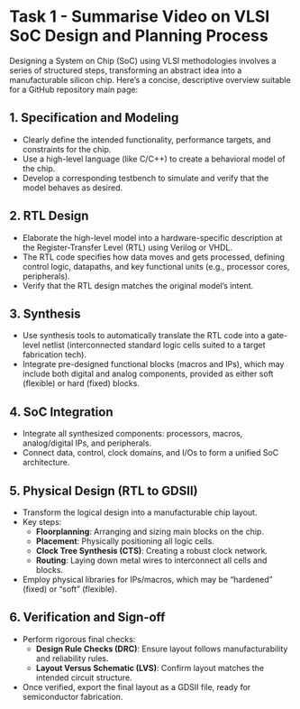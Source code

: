 # Task 1 - Summarise Video on VLSI SoC Design and Planning Process 

Designing a System on Chip (SoC) using VLSI methodologies involves a series of structured steps, transforming an abstract idea into a manufacturable silicon chip. Here’s a concise, descriptive overview suitable for a GitHub repository main page:

## 1. Specification and Modeling

- Clearly define the intended functionality, performance targets, and constraints for the chip.
- Use a high-level language (like C/C++) to create a behavioral model of the chip.
- Develop a corresponding testbench to simulate and verify that the model behaves as desired.

## 2. RTL Design

- Elaborate the high-level model into a hardware-specific description at the Register-Transfer Level (RTL) using Verilog or VHDL.
- The RTL code specifies how data moves and gets processed, defining control logic, datapaths, and key functional units (e.g., processor cores, peripherals).
- Verify that the RTL design matches the original model’s intent.

## 3. Synthesis

- Use synthesis tools to automatically translate the RTL code into a gate-level netlist (interconnected standard logic cells suited to a target fabrication tech).
- Integrate pre-designed functional blocks (macros and IPs), which may include both digital and analog components, provided as either soft (flexible) or hard (fixed) blocks.

## 4. SoC Integration

- Integrate all synthesized components: processors, macros, analog/digital IPs, and peripherals.
- Connect data, control, clock domains, and I/Os to form a unified SoC architecture.

## 5. Physical Design (RTL to GDSII)

- Transform the logical design into a manufacturable chip layout.
- Key steps:
  - **Floorplanning**: Arranging and sizing main blocks on the chip.
  - **Placement**: Physically positioning all logic cells.
  - **Clock Tree Synthesis (CTS)**: Creating a robust clock network.
  - **Routing**: Laying down metal wires to interconnect all cells and blocks.
- Employ physical libraries for IPs/macros, which may be “hardened” (fixed) or “soft” (flexible).

## 6. Verification and Sign-off

- Perform rigorous final checks:
  - **Design Rule Checks (DRC)**: Ensure layout follows manufacturability and reliability rules.
  - **Layout Versus Schematic (LVS)**: Confirm layout matches the intended circuit structure.
- Once verified, export the final layout as a GDSII file, ready for semiconductor fabrication.

